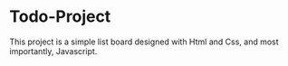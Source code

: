 # Todo-Project

This project is a simple list board designed with Html and Css, and most importantly, Javascript.
 
